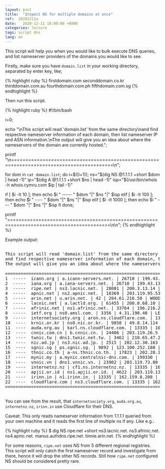 ```yaml
---
layout: post
title:  "Inspect NS for multiple domains at once"
ref:  20201211a
date:   2020-12-11 18:00:00 +0800
categories: leisure
tags: script dns
lang: en
---
```


This script will help you when you would like to bulk execute DNS queries, and list nameserver providers of the domains you would like to see.

Firstly, make sure you have `domain.list` in your working directory, separated by enter key, like;

{% highlight ruby %}
firstdomain.com
seconddomain.co.kr
thirddomain.com.au
fourthdomain.com.ph
fifthdomain.com.sg
{% endhighlight %}

Then run this script.

{% highlight ruby %}
#!/bin/bash

i=0; 

echo "\nThis script will read 'domain.list' from the same directory\nand find respective nameserver information of each domain, then list nameserver IP and ASN information.\nThe output will give you an idea about where the nameservers of the domain are currently hosted.";

printf "\n==========================================================================================\n"; 

for dom in `cat domain.list`; do 
  i=$((i+1)); 
  ns="$(dig NS @1.1.1.1 +short $dom | head -1)"
  ip="$(dig A @1.1.1.1 +short $ns | head -1)"
  isp="$(/usr/bin/whois -h whois.cymru.com $ip | tail -1)"

  if [ $i -lt 10 ]; then echo $i " ----- " $dom "|" $ns "|" $isp 
  elif [ $i -lt 100 ]; then echo $i " ---- " $dom "|" $ns "|" $isp 
  elif [ $i -lt 1000 ]; then echo $i " --- " $dom "|" $ns "|" $isp 
  fi 
done;

printf "==========================================================================================\n\n";
{% endhighlight %}

Example output:

<pre><nowrap>
This script will read 'domain.list' from the same directory
and find respective nameserver information of each domain, then list nameserver IP and ASN information.
The output will give you an idea about where the nameservers of the domain are currently hosted.

==========================================================================================
1  -----  icann.org | a.icann-servers.net. | 26710 | 199.43.135.53 | ICANN-ANYCASTED-SERVICES, US
2  -----  iana.org | a.iana-servers.net. | 26710 | 199.43.135.53 | ICANN-ANYCASTED-SERVICES, US
3  -----  ripe.net | ns3.lacnic.net. | 28001 | 200.3.13.14 | LACNIC - Latin American and Caribbean IP address, UY
4  -----  apnic.net | ns2.apnic.net. | 18369 | 203.119.95.53 | APNIC-ANYCAST2 APNIC ANYCAST, AU
5  -----  arin.net | u.arin.net. | 42 | 204.61.216.50 | WOODYNET-1, US
6  -----  lacnic.net | a.lactld.org. | 61455 | 200.0.68.10 | LACTLD - LATIN AMERICAN AND CARIBBEAN TLD ASSOCIATION, UY
7  -----  afrinic.net | ns1.afrinic.net. | 33764 | 196.216.2.1 | AFRINIC-ZA-JNB-AS, MU
8  -----  ietf.org | ns0.amsl.com. | 3356 | 4.31.198.40 | LEVEL3, US
9  -----  internetsociety.org | aron.ns.cloudflare.com. | 13335 | 173.245.58.69 | CLOUDFLARENET, US
10  ----  krnic.or.kr | ns0.nic.or.kr. | 9858 | 49.8.14.114 | KRNICNET Korea Internet Security Agency, KR
11  ----  auda.org.au | karl.ns.cloudflare.com. | 13335 | 108.162.193.190 | CLOUDFLARENET, US
12  ----  cnnic.com.cn | b.cnnic.cn. | 24406 | 203.119.26.5 | CNNIC-CRITICAL-AP China Internet Network Infomation Center, CN
13  ----  twnic.tw | dns1.twnic.net.tw. | 3462 | 210.65.47.29 | HINET Data Communication Business Group, TW
14  ----  nic.ad.jp | ns3.nic.ad.jp. | 2515 | 202.12.30.163 | JPNIC Japan Network Information Center, JP
15  ----  sgnic.sg | ps.sgnic.sg. | 9892 | 123.100.252.180 | ICONZ-WEBVISIONS-AP Iconz-Webvisions Pte. Ltd., SG
16  ----  thnic.co.th | a-ns.thnic.co.th. | 17823 | 202.28.1.82 | THNIC-ASN-AP T.H.NIC Co.,Ltd., TH
17  ----  mynic.my | a.mynic.centralnic-dns.com. | 199330 | 194.169.218.114 | CENTRALNIC-ANYCAST-A CentralNic Anycast-A AS Number, GB
18  ----  vnnic.vn | dns1.vnnic.vn. | 23902 | 203.119.73.80 | VNNIC-AS-VN Vietnam Internet network information center (VNNIC), VN
19  ----  internetnz.nz | cf1.ns.internetnz.nz. | 13335 | 162.159.8.104 | CLOUDFLARENET, US
20  ----  apjii.or.id | ns1.apjii.or.id. | 4622 | 203.119.13.18 | ID-NIC Indonesia Network Information Center, ID
21  ----  irinn.in | n1.irinn.in. | 13335 | 162.159.8.208 | CLOUDFLARENET, US
22  ----  cloudflare.com | ns3.cloudflare.com. | 13335 | 162.159.0.33 | CLOUDFLARENET, US
==========================================================================================

</nowrap></pre>

You can see from the result, that `internetsociety.org`, `auda.org.au`, `internetnz.nz`, `irinn.in` use Cloudflare for their DNS.

Caveat: This only reads nameserver information from 1.1.1.1 queried from your own machine and it reads the first line of multiple ns if any. Like e.g.:

{% highlight ruby %}
$ dig NS ripe.net +short
ns3.lacnic.net.
ns3.afrinic.net.
ns4.apnic.net.
manus.authdns.ripe.net.
tinnie.arin.net.
{% endhighlight %}

For some reasons, `ripe.net` uses NS from 5 different regional registries. This script will only catch the first nameserver record and investigate from there, hence it will drop the other NS records. Still how `ripe.net` configured NS should be considered pretty rare.
